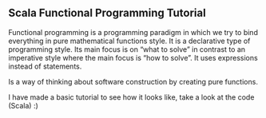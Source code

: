 ## Scala Functional Programming Tutorial ##


Functional programming is a programming paradigm in which we try to bind 
everything in pure mathematical functions style. It is a declarative type 
of programming style. Its main focus is on “what to solve” in contrast to 
an imperative style where the main focus is “how to solve”. It uses expressions
instead of statements.

Is a way of thinking about software construction by creating pure functions.

I have made a basic tutorial to see how it looks like, take a look at the code
(Scala)
:)
